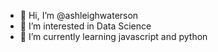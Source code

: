 - 👋 Hi, I’m @ashleighwaterson
- 👀 I’m interested in  Data Science
- 🌱 I’m currently learning javascript and python


<!---
ashleighwaterson/ashleighwaterson is a ✨ special ✨ repository because its `README.md` (this file) appears on your GitHub profile.
You can click the Preview link to take a look at your changes.
--->
